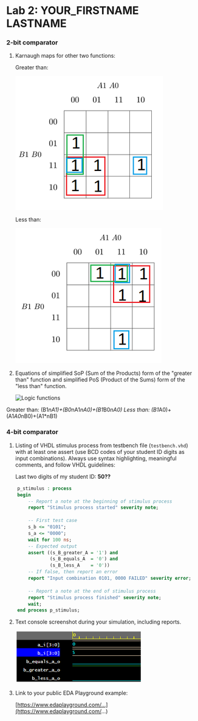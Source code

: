 # Lab 2: YOUR_FIRSTNAME LASTNAME

### 2-bit comparator

1. Karnaugh maps for other two functions:

   Greater than:

   ![K-maps](images/k_map_Bgreater.png)

   Less than:

   ![K-maps](images/k_map_Blesser.png)

2. Equations of simplified SoP (Sum of the Products) form of the "greater than" function and simplified PoS (Product of the Sums) form of the "less than" function.

   ![Logic functions](images/comparator_min.png)

Greater than: (B1*nA1)+(B0*nA1*nA0)+(B1*B0*nA0)
Less than:  (B1*A0)+(A1*A0*nB0)+(A1*nB1)

### 4-bit comparator

1. Listing of VHDL stimulus process from testbench file (`testbench.vhd`) with at least one assert (use BCD codes of your student ID digits as input combinations). Always use syntax highlighting, meaningful comments, and follow VHDL guidelines:

   Last two digits of my student ID: **50??**

```vhdl
    p_stimulus : process
    begin
        -- Report a note at the beginning of stimulus process
        report "Stimulus process started" severity note;

        -- First test case
        s_b <= "0101";
        s_a <= "0000";
        wait for 100 ns;
        -- Expected output
        assert ((s_B_greater_A = '1') and
                (s_B_equals_A  = '0') and
                (s_B_less_A    = '0'))
        -- If false, then report an error
        report "Input combination 0101, 0000 FAILED" severity error;

        -- Report a note at the end of stimulus process
        report "Stimulus process finished" severity note;
        wait;
    end process p_stimulus;
```

2. Text console screenshot during your simulation, including reports.

   ![your figure](images/myfigure.png)

3. Link to your public EDA Playground example:

   [https://www.edaplayground.com/...](https://www.edaplayground.com/...)
